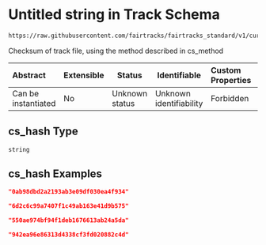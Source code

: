 # Untitled string in Track Schema

```txt
https://raw.githubusercontent.com/fairtracks/fairtracks_standard/v1/current/json/schema/fairtracks_track.schema.json#/properties/checksum/properties/cs_hash
```

Checksum of track file, using the method described in cs_method


| Abstract            | Extensible | Status         | Identifiable            | Custom Properties | Additional Properties | Access Restrictions | Defined In                                                                                           |
| :------------------ | ---------- | -------------- | ----------------------- | :---------------- | --------------------- | ------------------- | ---------------------------------------------------------------------------------------------------- |
| Can be instantiated | No         | Unknown status | Unknown identifiability | Forbidden         | Allowed               | none                | [fairtracks_track.schema.json\*](../json/schema/fairtracks_track.schema.json "open original schema") |

## cs_hash Type

`string`

## cs_hash Examples

```json
"0ab98dbd2a2193ab3e09df030ea4f934"
```

```json
"6d2c6c99a7407f1c49ab163e41d9b575"
```

```json
"550ae974bf94f1deb1676613ab24a5da"
```

```json
"942ea96e86313d4338cf3fd020882c4d"
```
